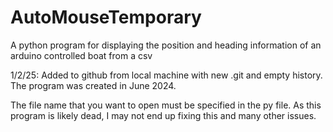 # AutoMouseTemporary
A python program for displaying the position and heading information of an arduino controlled boat from a csv

1/2/25: Added to github from local machine with new .git and empty history. The program was created in June 2024.

The file name that you want to open must be specified in the py file.
As this program is likely dead, I may not end up fixing this and many other issues.